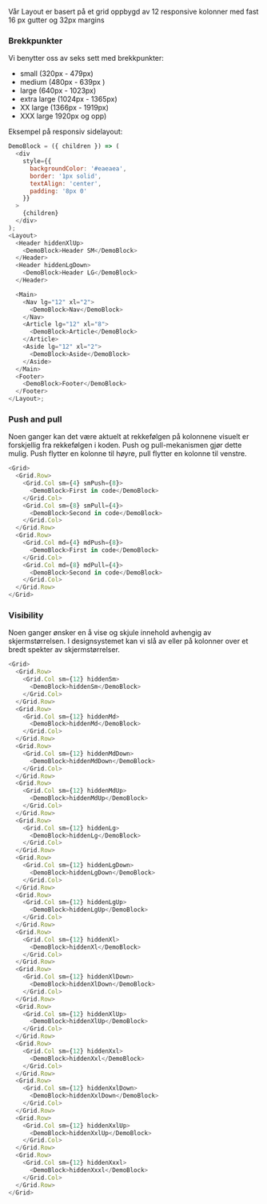 Vår Layout er basert på et grid oppbygd av 12 responsive kolonner med fast 16 px gutter og 32px margins

### Brekkpunkter

Vi benytter oss av seks sett med brekkpunkter:

- small (320px - 479px)
- medium (480px - 639px )
- large (640px - 1023px)
- extra large (1024px - 1365px)
- XX large (1366px - 1919px)
- XXX large 1920px og opp)

Eksempel på responsiv sidelayout:

```js noeditor
DemoBlock = ({ children }) => (
  <div
    style={{
      backgroundColor: '#eaeaea',
      border: '1px solid',
      textAlign: 'center',
      padding: '8px 0'
    }}
  >
    {children}
  </div>
);
<Layout>
  <Header hiddenXlUp>
    <DemoBlock>Header SM</DemoBlock>
  </Header>
  <Header hiddenLgDown>
    <DemoBlock>Header LG</DemoBlock>
  </Header>

  <Main>
    <Nav lg="12" xl="2">
      <DemoBlock>Nav</DemoBlock>
    </Nav>
    <Article lg="12" xl="8">
      <DemoBlock>Article</DemoBlock>
    </Article>
    <Aside lg="12" xl="2">
      <DemoBlock>Aside</DemoBlock>
    </Aside>
  </Main>
  <Footer>
    <DemoBlock>Footer</DemoBlock>
  </Footer>
</Layout>;
```

### Push and pull

Noen ganger kan det være aktuelt at rekkefølgen på kolonnene visuelt er forskjellig fra rekkefølgen i koden. Push og pull-mekanismen gjør dette mulig. Push flytter en kolonne til høyre, pull flytter en kolonne til venstre.

```js
<Grid>
  <Grid.Row>
    <Grid.Col sm={4} smPush={8}>
      <DemoBlock>First in code</DemoBlock>
    </Grid.Col>
    <Grid.Col sm={8} smPull={4}>
      <DemoBlock>Second in code</DemoBlock>
    </Grid.Col>
  </Grid.Row>
  <Grid.Row>
    <Grid.Col md={4} mdPush={8}>
      <DemoBlock>First in code</DemoBlock>
    </Grid.Col>
    <Grid.Col md={8} mdPull={4}>
      <DemoBlock>Second in code</DemoBlock>
    </Grid.Col>
  </Grid.Row>
</Grid>
```

### Visibility

Noen ganger ønsker en å vise og skjule innehold avhengig av skjermstørrelsen. I designsystemet kan vi slå av eller på kolonner over et bredt spekter av skjermstørrelser.

```js
<Grid>
  <Grid.Row>
    <Grid.Col sm={12} hiddenSm>
      <DemoBlock>hiddenSm</DemoBlock>
    </Grid.Col>
  </Grid.Row>
  <Grid.Row>
    <Grid.Col sm={12} hiddenMd>
      <DemoBlock>hiddenMd</DemoBlock>
    </Grid.Col>
  </Grid.Row>
  <Grid.Row>
    <Grid.Col sm={12} hiddenMdDown>
      <DemoBlock>hiddenMdDown</DemoBlock>
    </Grid.Col>
  </Grid.Row>
  <Grid.Row>
    <Grid.Col sm={12} hiddenMdUp>
      <DemoBlock>hiddenMdUp</DemoBlock>
    </Grid.Col>
  </Grid.Row>
  <Grid.Row>
    <Grid.Col sm={12} hiddenLg>
      <DemoBlock>hiddenLg</DemoBlock>
    </Grid.Col>
  </Grid.Row>
  <Grid.Row>
    <Grid.Col sm={12} hiddenLgDown>
      <DemoBlock>hiddenLgDown</DemoBlock>
    </Grid.Col>
  </Grid.Row>
  <Grid.Row>
    <Grid.Col sm={12} hiddenLgUp>
      <DemoBlock>hiddenLgUp</DemoBlock>
    </Grid.Col>
  </Grid.Row>
  <Grid.Row>
    <Grid.Col sm={12} hiddenXl>
      <DemoBlock>hiddenXl</DemoBlock>
    </Grid.Col>
  </Grid.Row>
  <Grid.Row>
    <Grid.Col sm={12} hiddenXlDown>
      <DemoBlock>hiddenXlDown</DemoBlock>
    </Grid.Col>
  </Grid.Row>
  <Grid.Row>
    <Grid.Col sm={12} hiddenXlUp>
      <DemoBlock>hiddenXlUp</DemoBlock>
    </Grid.Col>
  </Grid.Row>
  <Grid.Row>
    <Grid.Col sm={12} hiddenXxl>
      <DemoBlock>hiddenXxl</DemoBlock>
    </Grid.Col>
  </Grid.Row>
  <Grid.Row>
    <Grid.Col sm={12} hiddenXxlDown>
      <DemoBlock>hiddenXxlDown</DemoBlock>
    </Grid.Col>
  </Grid.Row>
  <Grid.Row>
    <Grid.Col sm={12} hiddenXxlUp>
      <DemoBlock>hiddenXxlUp</DemoBlock>
    </Grid.Col>
  </Grid.Row>
  <Grid.Row>
    <Grid.Col sm={12} hiddenXxxl>
      <DemoBlock>hiddenXxxl</DemoBlock>
    </Grid.Col>
  </Grid.Row>
</Grid>
```
